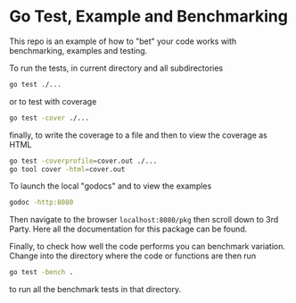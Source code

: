 # Go Test, Example and Benchmarking
This repo is an example of how to "bet" your code works with benchmarking, 
examples and testing.  

To run the tests, in current directory and all subdirectories
```bash
go test ./...
```
or to test with coverage
```bash
go test -cover ./...
```
finally, to write the coverage to a file and then to view the coverage as HTML
```bash
go test -coverprofile=cover.out ./...
go tool cover -html=cover.out
```

To launch the local "godocs" and to view the examples
```bash
godoc -http:8080
```
Then navigate to the browser `localhost:8080/pkg` then scroll down to 3rd 
Party. Here all the documentation for this package can be found.

Finally, to check how well the code performs you can benchmark variation. 
Change into the directory where the code or functions are then run
```bash
go test -bench .
```
to run all the benchmark tests in that directory.